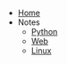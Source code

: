 <!-- 页面右上角的导航栏下拉列表 -->
- [Home](/)
- Notes
  - [Python](docs/Python)
  - [Web](docs/Python/Web)
  - [Linux](docs/Linux/简介/简介.md)
